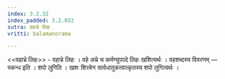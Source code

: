 ```yaml
---
index: 3.2.32
index_padded: 3.2.032
sutra: वहाभ्रे लिहः
vritti: balamanorama

---
```

<<वहाभ्रे लिहः>> - वहाभ्रे लिहः । वहे अभ्रे च कर्मण्युपपदे लिहः खशित्यर्थः । वहशब्दस्य विवरणम् —  स्कन्ध इति । शपो लुगिति । खशः शित्त्वेन सार्वधातुकत्वात्कृतस्य शपो लुगित्यर्थः । 